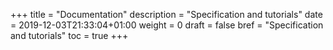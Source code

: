 +++
title = "Documentation"
description = "Specification and tutorials"
date = 2019-12-03T21:33:04+01:00
weight = 0
draft = false
bref = "Specification and tutorials"
toc = true
+++
